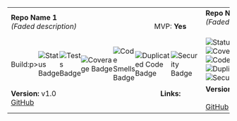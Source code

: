 <table>
  <tr>
    <td><strong>Repo Name 1</strong><br><em>(Faded description)</em>&nbsp;&nbsp;&nbsp;&nbsp;&nbsp;&nbsp;&nbsp;&nbsp;&nbsp;&nbsp;
      &nbsp;&nbsp;&nbsp;&nbsp;&nbsp;&nbsp;&nbsp;&nbsp;&nbsp;&nbsp;&nbsp;&nbsp;&nbsp;&nbsp;&nbsp;&nbsp;&nbsp;&nbsp;&nbsp;&nbsp;&nbsp;&nbsp;&nbsp;&nbsp;&nbsp;&nbsp;&nbsp;&nbsp;&nbsp;&nbspMVP: <strong>Yes</strong></td>
    <td><strong>Repo Name 2</strong><br><em>(Faded description)</em>&nbsp;&nbsp;&nbsp;&nbsp;&nbsp;&nbsp;&nbsp;&nbsp;&nbsp;&nbsp;
      &nbsp;&nbsp;&nbsp;&nbsp;&nbsp;&nbsp;&nbsp;&nbsp;&nbsp;&nbsp;&nbsp;&nbsp;&nbsp;&nbsp;&nbsp;&nbsp;&nbsp;&nbsp;&nbsp;&nbsp;&nbsp;&nbsp;&nbsp;&nbsp;&nbsp;&nbsp;&nbsp;&nbsp;&nbsp;&nbsp;MVP: <strong>Yes</strong></td>
  </tr>
  <tr>
    <td>
      <br><div style="display: flex; align-items:center;"><p>Build:</p>p> <img src="https://img.shields.io/badge/Status-Active-lightgray" alt="Status Badge">
      <img src="https://img.shields.io/badge/Tests-Passing-lightgray" alt="Tests Badge"><br>
      <img src="https://img.shields.io/badge/Coverage-90%25-lightgray" alt="Coverage Badge">
      <img src="https://img.shields.io/badge/Code%20Smells-Low-lightgray" alt="Code Smells Badge"><br>
      <img src="https://img.shields.io/badge/Duplicated%20Code-Low-lightgray" alt="Duplicated Code Badge">
      <img src="https://img.shields.io/badge/Security-A-green" alt="Security Badge"><br>
    </td>
    <td>
      <img src="https://img.shields.io/badge/Status-Active-lightgray" alt="Status Badge"> 
      <img src="https://img.shields.io/badge/Tests-Passing-lightgray" alt="Tests Badge">
      <img src="https://img.shields.io/badge/Coverage-90%25-lightgray" alt="Coverage Badge">
      <img src="https://img.shields.io/badge/Code%20Smells-Low-lightgray" alt="Code Smells Badge"><br>
      <img src="https://img.shields.io/badge/Duplicated%20Code-Low-lightgray" alt="Duplicated Code Badge">
      <img src="https://img.shields.io/badge/Security-A-green" alt="Security Badge">
    </td>
  </tr>
  <tr>
    <td><strong>Version:</strong> v1.0 <strong>&nbsp;&nbsp;&nbsp;&nbsp;&nbsp;&nbsp;&nbsp;&nbsp;&nbsp;&nbsp;
      &nbsp;&nbsp;&nbsp;&nbsp;&nbsp;&nbsp;&nbsp;&nbsp;&nbsp;&nbsp;&nbsp;&nbsp;&nbsp;&nbsp;&nbsp;&nbsp;&nbsp;&nbsp;&nbsp;&nbsp;&nbsp;&nbsp;&nbsp;&nbsp;&nbsp;&nbsp;&nbsp;&nbsp;&nbsp;&nbsp;&nbsp;&nbsp;&nbsp;&nbsp;&nbsp;&nbsp;&nbsp;&nbsp;&nbsp;&nbsp;&nbsp;&nbsp;&nbsp;Links:</strong> <a href="https://github.com">GitHub</a></td>
    <td><strong>Version:</strong> v2.0 <strong>&nbsp;&nbsp;&nbsp;&nbsp;&nbsp;&nbsp;&nbsp;&nbsp;&nbsp;&nbsp;
      &nbsp;&nbsp;&nbsp;&nbsp;&nbsp;&nbsp;&nbsp;&nbsp;&nbsp;&nbsp;&nbsp;&nbsp;&nbsp;&nbsp;&nbsp;&nbsp;&nbsp;&nbsp;&nbsp;&nbsp;&nbsp;&nbsp;&nbsp;&nbsp;&nbsp;&nbsp;&nbsp;&nbsp;&nbsp;&nbsp;&nbsp;&nbsp;&nbsp;&nbsp;&nbsp;&nbsp;&nbsp;&nbsp;&nbsp;&nbsp;&nbsp;&nbsp;&nbsp;Links:</strong> <a href="https://github.com">GitHub</a></td>
  </tr>
</table>
